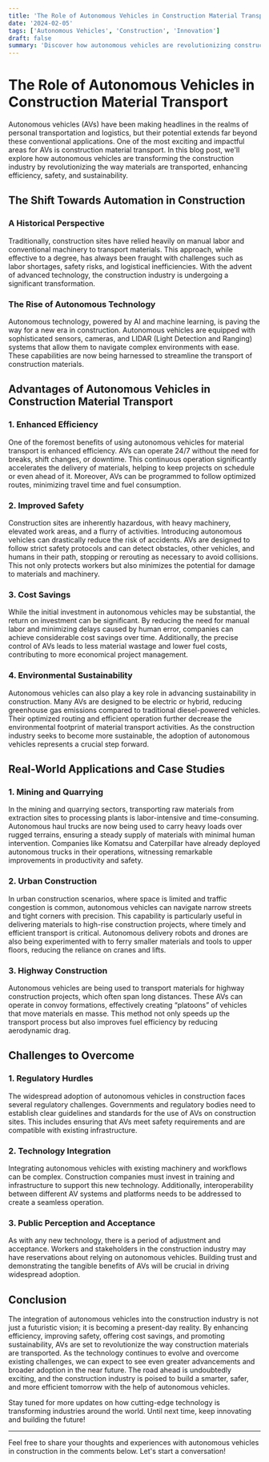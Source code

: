```yaml
---
title: 'The Role of Autonomous Vehicles in Construction Material Transport'
date: '2024-02-05'
tags: ['Autonomous Vehicles', 'Construction', 'Innovation']
draft: false
summary: 'Discover how autonomous vehicles are revolutionizing construction material transport, enhancing efficiency, safety, and sustainability on construction sites.'
---
```


# The Role of Autonomous Vehicles in Construction Material Transport

Autonomous vehicles (AVs) have been making headlines in the realms of personal transportation and logistics, but their potential extends far beyond these conventional applications. One of the most exciting and impactful areas for AVs is construction material transport. In this blog post, we'll explore how autonomous vehicles are transforming the construction industry by revolutionizing the way materials are transported, enhancing efficiency, safety, and sustainability.

## The Shift Towards Automation in Construction

### A Historical Perspective

Traditionally, construction sites have relied heavily on manual labor and conventional machinery to transport materials. This approach, while effective to a degree, has always been fraught with challenges such as labor shortages, safety risks, and logistical inefficiencies. With the advent of advanced technology, the construction industry is undergoing a significant transformation.

### The Rise of Autonomous Technology

Autonomous technology, powered by AI and machine learning, is paving the way for a new era in construction. Autonomous vehicles are equipped with sophisticated sensors, cameras, and LIDAR (Light Detection and Ranging) systems that allow them to navigate complex environments with ease. These capabilities are now being harnessed to streamline the transport of construction materials.

## Advantages of Autonomous Vehicles in Construction Material Transport

### 1. **Enhanced Efficiency**

One of the foremost benefits of using autonomous vehicles for material transport is enhanced efficiency. AVs can operate 24/7 without the need for breaks, shift changes, or downtime. This continuous operation significantly accelerates the delivery of materials, helping to keep projects on schedule or even ahead of it. Moreover, AVs can be programmed to follow optimized routes, minimizing travel time and fuel consumption.

### 2. **Improved Safety**

Construction sites are inherently hazardous, with heavy machinery, elevated work areas, and a flurry of activities. Introducing autonomous vehicles can drastically reduce the risk of accidents. AVs are designed to follow strict safety protocols and can detect obstacles, other vehicles, and humans in their path, stopping or rerouting as necessary to avoid collisions. This not only protects workers but also minimizes the potential for damage to materials and machinery.

### 3. **Cost Savings**

While the initial investment in autonomous vehicles may be substantial, the return on investment can be significant. By reducing the need for manual labor and minimizing delays caused by human error, companies can achieve considerable cost savings over time. Additionally, the precise control of AVs leads to less material wastage and lower fuel costs, contributing to more economical project management.

### 4. **Environmental Sustainability**

Autonomous vehicles can also play a key role in advancing sustainability in construction. Many AVs are designed to be electric or hybrid, reducing greenhouse gas emissions compared to traditional diesel-powered vehicles. Their optimized routing and efficient operation further decrease the environmental footprint of material transport activities. As the construction industry seeks to become more sustainable, the adoption of autonomous vehicles represents a crucial step forward.

## Real-World Applications and Case Studies

### 1. **Mining and Quarrying**

In the mining and quarrying sectors, transporting raw materials from extraction sites to processing plants is labor-intensive and time-consuming. Autonomous haul trucks are now being used to carry heavy loads over rugged terrains, ensuring a steady supply of materials with minimal human intervention. Companies like Komatsu and Caterpillar have already deployed autonomous trucks in their operations, witnessing remarkable improvements in productivity and safety.

### 2. **Urban Construction**

In urban construction scenarios, where space is limited and traffic congestion is common, autonomous vehicles can navigate narrow streets and tight corners with precision. This capability is particularly useful in delivering materials to high-rise construction projects, where timely and efficient transport is critical. Autonomous delivery robots and drones are also being experimented with to ferry smaller materials and tools to upper floors, reducing the reliance on cranes and lifts.

### 3. **Highway Construction**

Autonomous vehicles are being used to transport materials for highway construction projects, which often span long distances. These AVs can operate in convoy formations, effectively creating “platoons” of vehicles that move materials en masse. This method not only speeds up the transport process but also improves fuel efficiency by reducing aerodynamic drag.

## Challenges to Overcome

### 1. **Regulatory Hurdles**

The widespread adoption of autonomous vehicles in construction faces several regulatory challenges. Governments and regulatory bodies need to establish clear guidelines and standards for the use of AVs on construction sites. This includes ensuring that AVs meet safety requirements and are compatible with existing infrastructure.

### 2. **Technology Integration**

Integrating autonomous vehicles with existing machinery and workflows can be complex. Construction companies must invest in training and infrastructure to support this new technology. Additionally, interoperability between different AV systems and platforms needs to be addressed to create a seamless operation.

### 3. **Public Perception and Acceptance**

As with any new technology, there is a period of adjustment and acceptance. Workers and stakeholders in the construction industry may have reservations about relying on autonomous vehicles. Building trust and demonstrating the tangible benefits of AVs will be crucial in driving widespread adoption.

## Conclusion

The integration of autonomous vehicles into the construction industry is not just a futuristic vision; it is becoming a present-day reality. By enhancing efficiency, improving safety, offering cost savings, and promoting sustainability, AVs are set to revolutionize the way construction materials are transported. As the technology continues to evolve and overcome existing challenges, we can expect to see even greater advancements and broader adoption in the near future. The road ahead is undoubtedly exciting, and the construction industry is poised to build a smarter, safer, and more efficient tomorrow with the help of autonomous vehicles.

Stay tuned for more updates on how cutting-edge technology is transforming industries around the world. Until next time, keep innovating and building the future!

---

Feel free to share your thoughts and experiences with autonomous vehicles in construction in the comments below. Let's start a conversation!